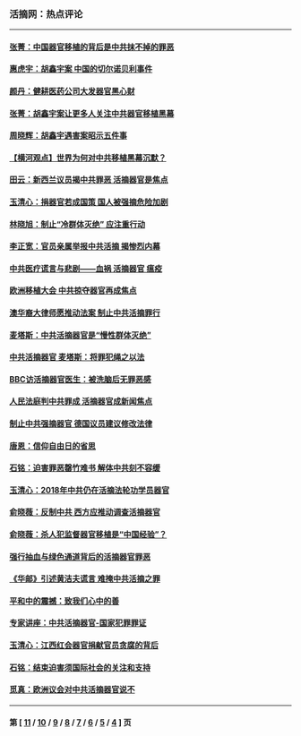 ### 活摘网：热点评论
---
#### [张菁：中国器官移植的背后是中共抹不掉的罪恶](../../pages/nf5879/n13974977.md?06160430) 
#### [惠虎宇：胡鑫宇案 中国的切尔诺贝利事件](../../pages/nf5879/n13942916.md?06160430) 
#### [颜丹：健耕医药公司大发器官黑心财](../../pages/nf5879/n13940134.md?06160430) 
#### [张菁：胡鑫宇案让更多人关注中共器官移植黑幕](../../pages/nf5879/n13929073.md?06160430) 
#### [周晓辉：胡鑫宇遇害案昭示五件事](../../pages/nf5879/n13921870.md?06160430) 
#### [【横河观点】世界为何对中共移植黑幕沉默？](../../pages/nf5879/n13244249.md?06160430) 
#### [田云：新西兰议员揭中共罪恶 活摘器官是焦点](../../pages/nf5879/n13070629.md?06160430) 
#### [玉清心：捐器官若成国策 国人被强摘危险加剧](../../pages/nf5879/n12802713.md?06160430) 
#### [林晓旭：制止“冷群体灭绝” 应注重行动](../../pages/nf5879/n12779736.md?06160430) 
#### [李正宽：官员亲属举报中共活摘 揭惨烈内幕](../../pages/nf5879/n12684490.md?06160430) 
#### [中共医疗谎言与悲剧——血祸 活摘器官 瘟疫](../../pages/nf5879/n12372103.md?06160430) 
#### [欧洲移植大会 中共掠夺器官再成焦点](../../pages/nf5879/n11538883.md?06160430) 
#### [澳华裔大律师愿推动法案 制止中共活摘罪行](../../pages/nf5879/n11377039.md?06160430) 
#### [麦塔斯：中共活摘器官是“慢性群体灭绝”](../../pages/nf5879/n11350529.md?06160430) 
#### [中共活摘器官 麦塔斯：将罪犯绳之以法](../../pages/nf5879/n11347973.md?06160430) 
#### [BBC访活摘器官医生：被洗脑后无罪恶感](../../pages/nf5879/n11335935.md?06160430) 
#### [人民法庭判中共罪成 活摘器官成新闻焦点](../../pages/nf5879/n11331578.md?06160430) 
#### [制止中共强摘器官 德国议员建议修改法律](../../pages/nf5879/n11249451.md?06160430) 
#### [唐恩：信仰自由日的省思](../../pages/nf5879/n11003525.md?06160430) 
#### [石铭：迫害罪恶罄竹难书  解体中共刻不容缓](../../pages/nf5879/n10942855.md?06160430) 
#### [玉清心：2018年中共仍在活摘法轮功学员器官](../../pages/nf5879/n10914646.md?06160430) 
#### [俞晓薇：反制中共 西方应推动调查活摘器官](../../pages/nf5879/n10794671.md?06160430) 
#### [俞晓薇：杀人犯监督器官移植是“中国经验”？](../../pages/nf5879/n10466427.md?06160430) 
#### [强行抽血与绿色通道背后的活摘器官罪恶](../../pages/nf5879/n10004708.md?06160430) 
#### [《华邮》引述黄洁夫谎言 难掩中共活摘之罪](../../pages/nf5879/n9642309.md?06160430) 
#### [平和中的震撼：致我们心中的善](../../pages/nf5879/n9021123.md?06160430) 
#### [专家讲座：中共活摘器官-国家犯罪罪证](../../pages/nf5879/n8828153.md?06160430) 
#### [玉清心：江西红会器官捐献官员贪腐的背后](../../pages/nf5879/n8522122.md?06160430) 
#### [石铭：结束迫害须国际社会的关注和支持](../../pages/nf5879/n8443497.md?06160430) 
#### [觅真：欧洲议会对中共活摘器官说不](../../pages/nf5879/n8337486.md?06160430) 

---
#### 第 [ [11](./11.md?06160430) / [10](./10.md?06160430) / [9](./9.md?06160430) / [8](./8.md?06160430) / [7](./7.md?06160430) / [6](./6.md?06160430) / [5](./5.md?06160430) / [4](./4.md?06160430) ] 页
